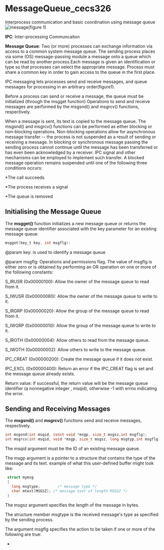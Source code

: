# MessageQueue_cecs326
Interprocess communication and basic coordination using message queue
![message](https://user-images.githubusercontent.com/13907836/35985602-db61a2d8-0cab-11e8-9e72-f49e184b447e.gif)(figure 1)


**IPC**: Inter-processing Communcaiton

**Message Queue**: Two (or more) processes can exchange information via access to a common system message queue. The sending process places via some (OS) message-passing module a message onto a queue which can be read by another process.Each message is given an identification or type so that processes can select the appropriate message. Process must share a common key in order to gain access to the queue in the first place.

IPC messaging lets processes send and receive messages, and queue messages for processing in an arbitrary order(figure1).

Before a process can send or receive a message, the queue must be initialized (through the msgget function) Operations to send and receive messages are performed by the msgsnd() and msgrcv() functions, respectively. 

When a message is sent, its text is copied to the message queue. The msgsnd() and msgrcv() functions can be performed as either blocking or non-blocking operations. Non-blocking operations allow for asynchronous message transfer -- the process is not suspended as a result of sending or receiving a message. In blocking or synchronous message passing the sending process cannot continue until the message has been transferred or has even been acknowledged by a receiver. IPC signal and other mechanisms can be employed to implement such transfer. A blocked message operation remains suspended until one of the following three conditions occurs: 

  *The call succeeds

  *The process receives a signal
  
  *The queue is removed

## Initialising the Message Queue 
The **msgget()** function initializes a new message queue or returns the message queue identifier associated with the key parameter for an existing message queue: 
```C
msgget(key_t key, int msgflg):
```
@param key: is used to identify a message queue

@param msgflg: Operations and permissions flag. The value of msgflg is either zero or is obtained by performing an OR operation on one or more of the following constants: 

S_IRUSR (0x00000100): Allow the owner of the message queue to read from it.

S_IWUSR (0x00000080): Allow the owner of the message queue to write to it.

S_IRGRP (0x00000020): Allow the group of the message queue to read from it.

S_IWGRP (0x00000010): Allow the group of the message queue to write to it.

S_IROTH (0x00000004): Allow others to read from the message queue.

S_IWOTH (0x00000002): Allow others to write to the message queue.

IPC_CREAT (0x00000200): Create the message queue if it does not exist.

IPC_EXCL (0x00000400): Return an error if the IPC_CREAT flag is set and the message queue already exists.

Return value: If successful, the return value will be the message queue identifier (a nonnegative integer , msqid), otherwise -1 with errno indicating the error. 

## Sending and Receiving Messages 
The **msgsnd()** and **msgrcv()** functions send and receive messages, respectively.
```C
int msgsnd(int msqid, const void *msgp, size_t msgsz,int msgflg);
int msgrcv(int msqid, void *msgp, size_t msgsz, long msgtyp,int msgflg);
```
The msqid argument must be the ID of an existing message queue. 

The msgp  argument is a pointer to a structure that contains the type of the message and its text.
example of what this user-defined buffer might look like: 
```C
 struct mymsg 
 {
   long msgtype;        /* message type */
   char mtext[MSGSZ]; /* message text of length MSGSZ */
 }
```
The msgsz argument specifies the length of the message in bytes. 

The structure member msgtype is the received message's type as specified by the sending process. 

The argument msgflg specifies the action to be taken if one or more of the following are true: 

*








